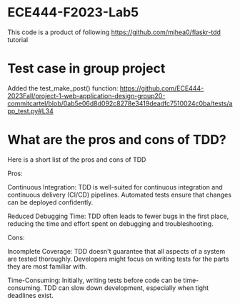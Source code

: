# ECE444-F2023-Lab5
This code is a product of following https://github.com/mjhea0/flaskr-tdd tutorial

# Test case in group project
Added the test_make_post() function:
https://github.com/ECE444-2023Fall/project-1-web-application-design-group20-commitcartel/blob/0ab5e06d8d092c8278e3419deadfc7510024c0ba/tests/app_test.py#L34

# What are the pros and cons of TDD?
Here is a short list of the pros and cons of TDD

Pros:

Continuous Integration: TDD is well-suited for continuous integration and continuous delivery (CI/CD) pipelines. Automated tests ensure that changes can be deployed confidently.

Reduced Debugging Time: TDD often leads to fewer bugs in the first place, reducing the time and effort spent on debugging and troubleshooting.

Cons:

Incomplete Coverage: TDD doesn't guarantee that all aspects of a system are tested thoroughly. Developers might focus on writing tests for the parts they are most familiar with.

Time-Consuming: Initially, writing tests before code can be time-consuming. TDD can slow down development, especially when tight deadlines exist.
